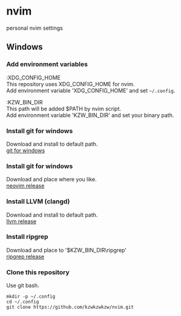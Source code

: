 # nvim
personal nvim settings

## Windows

### Add environment variables

:XDG_CONFIG_HOME  
This repository uses XDG_CONFIG_HOME for nvim.  
Add environment variable 'XDG_CONFIG_HOME' and set `~/.config`.  

:KZW_BIN_DIR  
This path will be added $PATH by nvim script.  
Add environment variable 'KZW_BIN_DIR' and set your binary path.  

### Install git for windows

Download and install to default path.  
[git for windows][git]  

### Install git for windows

Download and place where you like.  
[neovim release][nvim]  

### Install LLVM (clangd)

Download and install to default path.  
[llvm release][llvm]  

### Install ripgrep

Download and place to '$KZW_BIN_DIR\ripgrep'  
[ripgrep release][ripgrep]  

### Clone this repository

Use git bash.  
```
mkdir -p ~/.config
cd ~/.config
git clone https://github.com/kzwkzwkzw/nvim.git
```

  [git]: https://gitforwindows.org/
  [nvim]: https://github.com/neovim/neovim/releases
  [llvm]: https://github.com/llvm/llvm-project/releases
  [ripgrep]: https://github.com/BurntSushi/ripgrep/releases
